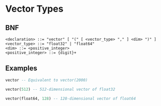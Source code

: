 # Vector Types

## BNF

```bnf
<declaration> ::= "vector" [ "(" [ <vector_type> "," ] <dim> ")" ]
<vector_type> ::= "float32" | "float64"
<dim> ::= <positive_integer>
<positive_integer> ::= {digit}+
```

## Examples

```sql
vector -- Equivalent to vector(2000)

vector(512) -- 512-dimensional vector of float32

vector(float64, 128) -- 128-dimensional vector of float64
```
